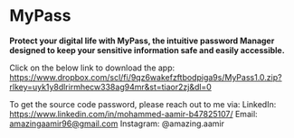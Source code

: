 # MyPass
**Protect your digital life with MyPass, the intuitive password Manager designed to keep your sensitive information safe and easily accessible.**

Click on the below link to download the app:
https://www.dropbox.com/scl/fi/9qz6wakefzftbodpiga9s/MyPass1.0.zip?rlkey=uyk1y8dlrirmhecw338ag94mr&st=tiaor2zj&dl=0

To get the source code password, please reach out to me via:
LinkedIn: https://www.linkedin.com/in/mohammed-aamir-b47825107/
Email: amazingaamir96@gmail.com
Instagram: @amazing.aamir
